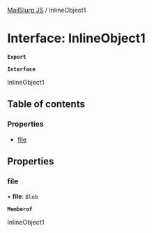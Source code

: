 [MailSlurp JS](../README.md) / InlineObject1

# Interface: InlineObject1

**`Export`**

**`Interface`**

InlineObject1

## Table of contents

### Properties

- [file](InlineObject1.md#file)

## Properties

### file

• **file**: `Blob`

**`Memberof`**

InlineObject1
